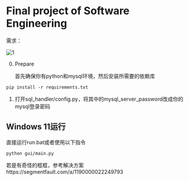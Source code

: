 # Final project of Software Engineering

需求：

![1](image/requirements.png)

0. Prepare

   首先确保你有python和mysql环境，然后安装所需要的依赖库

```
pip install -r requirements.txt
```

1. 打开sql_handler/config.py，将其中的mysql_server_password改成你的mysql登录密码

## Windows 11运行

直接运行run.bat或者使用以下指令

```
python gui/main.py
```

若是有奇怪的框框，参考解决方案https://segmentfault.com/a/1190000022249793
